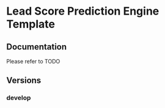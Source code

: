 # Lead Score Prediction Engine Template

## Documentation

Please refer to TODO

## Versions

### develop
